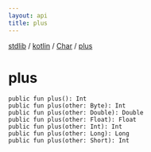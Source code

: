 ```yaml
---
layout: api
title: plus
---
```

[stdlib](../../index.html) / [kotlin](../index.html) / [Char](index.html) / [plus](plus.html)

# plus

```
public fun plus(): Int
public fun plus(other: Byte): Int
public fun plus(other: Double): Double
public fun plus(other: Float): Float
public fun plus(other: Int): Int
public fun plus(other: Long): Long
public fun plus(other: Short): Int
```
